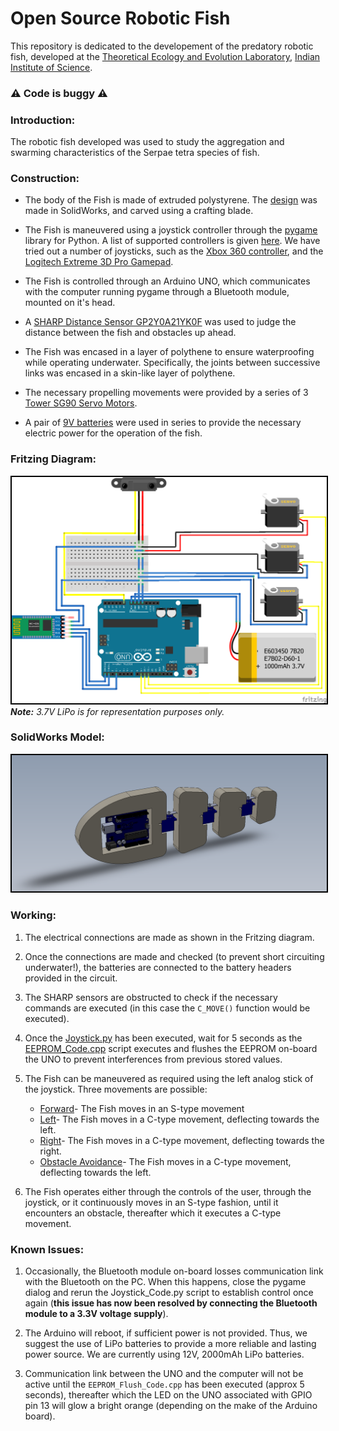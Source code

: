 # Open Source Robotic Fish
This repository is dedicated to the developement of the predatory robotic fish, developed at the [Theoretical Ecology and Evolution Laboratory](https://teelabiisc.wordpress.com/), [Indian Institute of Science](https://www.iisc.ac.in).

### :warning: Code is buggy :warning:

### Introduction:
The robotic fish developed was used to study the aggregation and swarming characteristics of the Serpae tetra species of fish.

### Construction:
- The body of the Fish is made of extruded polystyrene. The [design](https://github.com/SarthakJShetty/fish/tree/master/Design%20Files/Mechanical_Design/Fish_Design/) was made in SolidWorks, and carved using a crafting blade.

- The Fish is maneuvered using a joystick controller through the [pygame](Pygame.org) library for Python. A list of supported controllers is given [here](https://www.pygame.org/docs/ref/joystick.html "pygame"). We have tried out a number of joysticks, such as the [Xbox 360 controller](https://www.amazon.com/Xbox-360-Wireless-Controller-Packaging-Black/dp/B073WJCQGT/ref=sr_1_4?ie=UTF8&qid=1530160595&sr=8-4&keywords=xbox+360+controller), and the [Logitech Extreme 3D Pro Gamepad](https://www.amazon.com/Extreme-3D-Pro-Joystick-Windows/dp/B00009OY9U/ref=sr_1_1?s=videogames&ie=UTF8&qid=1530160648&sr=1-1&keywords=logitech+extreme+pro).

- The Fish is controlled through an Arduino UNO, which communicates with the computer running pygame through a Bluetooth module, mounted on it's head.

- A [SHARP Distance Sensor GP2Y0A21YK0F](https://www.pololu.com/category/79/sharp-distance-sensors) was used to judge the distance between the fish and obstacles up ahead.

- The Fish was encased in a layer of polythene to ensure waterproofing while operating underwater. Specifically, the joints between successive links was encased in a skin-like layer of polythene.

- The necessary propelling movements were provided by a series of 3 [Tower SG90 Servo Motors](https://servodatabase.com/servo/towerpro/sg90).

- A pair of [9V batteries](https://www.amazon.com/AmazonBasics-Everyday-Alkaline-Batteries-8-Pack/dp/B00MH4QM1S) were used in series to provide the necessary electric power for the operation of the fish.

### Fritzing Diagram:
<img style="border: 2px solid black" src="https://raw.githubusercontent.com/SarthakJShetty/Fish/master/Design%20Files/Electrical_Design/Circuit_Design/Fish_Circuitry.png" alt="Fritzing Diagram">
<figcaption><strong><em>Note:</strong> 3.7V LiPo is for representation purposes only.</em></figcaption>

### SolidWorks Model:
<img style="border:2px solid black;" src="https://raw.githubusercontent.com/SarthakJShetty/Fish/master/Design%20Files/Mechanical_Design/Fish_Design/Fish_Assembly.png" alt="SolidWorks Model">

### Working:
1. The electrical connections are made as shown in the Fritzing diagram.

2. Once the connections are made and checked (to prevent short circuiting underwater!), the batteries are connected to the battery headers provided in the circuit.

3. The SHARP sensors are obstructed to check if the necessary commands are executed (in this case the ```C_MOVE()``` function would be executed).

4. Once the [Joystick.py](https://github.com/SarthakJShetty/fish/tree/master/Code/Joystick_Code/Joystick_Code.py) has been executed, wait for 5 seconds as the [EEPROM_Code.cpp](https://github.com/SarthakJShetty/Fish/tree/master/Code/EEPROM_Flush_Code) script executes and flushes the EEPROM on-board the UNO to prevent interferences from previous stored values.

5. The Fish can be maneuvered as required using the left analog stick of the joystick. Three movements are possible:
	- [Forward](https://github.com/SarthakJShetty/Fish/tree/master/Code/Stable_Movement_Code/Stable_Movement_Code.cpp)- The Fish moves in an S-type movement 
	- [Left](https://github.com/SarthakJShetty/Fish/tree/master/Code/Stable_Movement_Code/Stable_Movement_Code.cpp)- The Fish moves in a C-type movement, deflecting towards the left.
	- [Right](https://github.com/SarthakJShetty/Fish/tree/master/Code/Stable_Movement_Code/Stable_Movement_Code.cpp)- The Fish moves in a C-type movement, deflecting towards the right.
	- [Obstacle Avoidance](https://github.com/SarthakJShetty/Fish/tree/master/Code/Stable_Movement_Code/Stable_Movement_Code.cpp)- The Fish moves in a C-type movement, deflecting towards the left. 

6. The Fish operates either through the controls of the user, through the joystick, or it continuously moves in an S-type fashion, until it encounters an obstacle, thereafter which it executes a C-type movement.

### Known Issues:

1. Occasionally, the Bluetooth module on-board losses communication link with the Bluetooth on the PC. When this happens, close the pygame dialog and rerun the Joystick_Code.py script to establish control once again (**this issue has now been resolved by connecting the Bluetooth module to a 3.3V voltage supply**).

2. The Arduino will reboot, if sufficient power is not provided. Thus, we suggest the use of LiPo batteries to provide a more reliable and lasting power source. We are currently using 12V, 2000mAh LiPo batteries.

3. Communication link between the UNO and the computer will not be active until the `EEPROM_Flush_Code.cpp` has been executed (approx 5 seconds), thereafter which the LED on the UNO associated with GPIO pin 13 will glow a bright orange (depending on the make of the Arduino board).